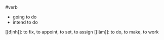 #verb 

- going to do
- intend to do

[[định]]: to fix, to appoint, to set, to assign
[[làm]]: to do, to make, to work